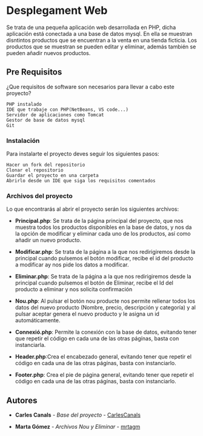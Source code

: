 # Desplegament Web

Se trata de una pequeña aplicación web desarrollada en PHP, dicha aplicación está conectada a una base de datos mysql. En ella se muestran disntintos productos que se encuentran a la venta en una tienda ficticia. Los productos que se muestran se pueden editar y eliminar, además también se pueden añadir nuevos productos.


## Pre Requisitos

¿Que requisitos de software son necesarios para llevar a cabo este proyecto?

```
PHP instalado
IDE que trabaje con PHP(NetBeans, VS code...)
Servidor de aplicaciones como Tomcat
Gestor de base de datos mysql
Git
```

### Instalación

Para instalarte el proyecto deves seguir los siguientes pasos:

```
Hacer un fork del repositorio
Clonar el repositorio 
Guardar el proyecto en una carpeta
Abrirlo desde un IDE que siga los requisitos comentados
```

### Archivos del proyecto

Lo que encontrarás al abrir el proyecto serán los siguientes archivos:

* **Principal.php**: Se trata de la página principal del proyecto, que nos muestra todos los productos disponibles en la base de datos, y nos da la opción de modificar y eliminar cada uno de los productos, así como añadir un nuevo producto.

* **Modificar.php**: Se trata de la página a la que nos redirigiremos desde la principal cuando pulsemos el botón modificar, recibe el id del producto a modificar ay nos pide los datos a modificar.

* **Eliminar.php**: Se trata de la página a la que nos redirigiremos desde la principal cuando pulsemos el botón de Eliminar, recibe el Id del producto a eliminar y nos solicita confirmación

* **Nou.php**: Al pulsar el botón nou producte nos permite rellenar todos los datos del nuevo producto (Nombre, precio, descripción y categoría) y al pulsar aceptar genera el nuevo producto y le asigna un id automáticamente.

* **Connexió.php**: Permite la conexión con la base de datos, evitando tener que repetir el código en cada una de las otras págínas, basta con instanciarla.

* **Header.php**:Crea el encabezado general, evitando tener que repetir el código en cada una de las otras págínas, basta con instanciarlo.

* **Footer.php**: Crea el pie de página general, evitando tener que repetir el código en cada una de las otras págínas, basta con instanciarlo.


## Autores

* **Carles Canals** - *Base del proyecto* - [CarlesCanals](https://github.com/CarlesCanals/Desplegament-web)

* **Marta Gómez** - *Archivos Nou y Eliminar* - [mrtagm](https://github.com/mrtagm/Desplegament-web)

